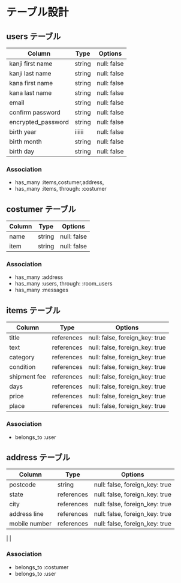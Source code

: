 # テーブル設計

## users テーブル

| Column                                  | Type   | Options     |
| ----------------------------------------| ------ | ----------- |
| kanji first name                        | string | null: false |
| kanji last name                         | string | null: false |
| kana first name                         | string | null: false |
| kana last name                          | string | null: false |
| email                                   | string | null: false |
| confirm password                        | string | null: false |
| encrypted_password                      | string | null: false |
| birth year                              | iiiiii | null: false |
| birth month                             | string | null: false |
| birth day                               | string | null: false |


### Association

- has_many :items,costumer,address,
- has_many :items, through: :costumer

## costumer テーブル

| Column | Type   | Options     |
| ------ | ------ | ----------- |
| name   | string | null: false |
| item   | string | null: false |

### Association

- has_many :address
- has_many :users, through: :room_users
- has_many :messages

## items テーブル

| Column                 | Type       | Options                        |
| -----------------------| ---------- | ------------------------------ |
| title                  | references | null: false, foreign_key: true |
| text                   | references | null: false, foreign_key: true |
| category               | references | null: false, foreign_key: true |
| condition              | references | null: false, foreign_key: true |
| shipment fee           | references | null: false, foreign_key: true |
| days                   | references | null: false, foreign_key: true |
| price                  | references | null: false, foreign_key: true |
| place                  | references | null: false, foreign_key: true |

### Association

- belongs_to :user

## address テーブル

| Column          | Type       | Options                        |
| --------------- | ---------- | ------------------------------ |
| postcode        | string     | null: false, foreign_key: true |
| state           | references | null: false, foreign_key: true |
| city            | references | null: false, foreign_key: true |
|address line     | references | null: false, foreign_key: true |
|mobile number    | references | null: false, foreign_key: true |
|
|

### Association

- belongs_to :costumer
- belongs_to :user